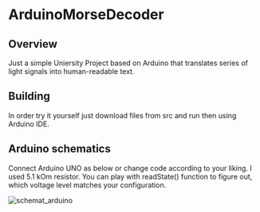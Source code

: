 # ArduinoMorseDecoder

## Overview
Just a simple Uniersity Project based on Arduino that translates series of light signals into human-readable text. 

## Building
In order try it yourself just download files from src and run then using Arduino IDE. 

## Arduino schematics
Connect Arduino UNO as below or change code according to your liking. I used 5.1 kOm resistor. You can play with readState() function to figure out, which voltage level matches your configuration.

![schemat_arduino](https://user-images.githubusercontent.com/88560899/211210012-607375d9-88eb-4b68-94d9-faa7bfdb340a.png)
